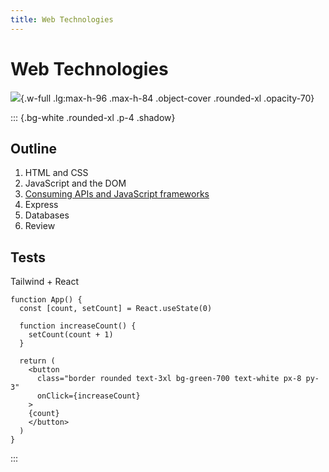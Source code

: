 ```yaml
---
title: Web Technologies
---
```


# Web Technologies

![](/images/LW3L.png){.w-full .lg:max-h-96 .max-h-84 .object-cover .rounded-xl .opacity-70}

::: {.bg-white .rounded-xl .p-4 .shadow}

## Outline

1. HTML and CSS
2. JavaScript and the DOM
3. [Consuming APIs and JavaScript frameworks](/LW3L/slides/03-react)
4. Express
5. Databases
6. Review

## Tests

Tailwind + React

~~~ tsx {.run framework="react" tailwind="true"}
function App() {
  const [count, setCount] = React.useState(0)

  function increaseCount() {
    setCount(count + 1)
  }

  return (
    <button
      class="border rounded text-3xl bg-green-700 text-white px-8 py-3"
      onClick={increaseCount}
    >
    {count}
    </button>
  )
}
~~~

:::